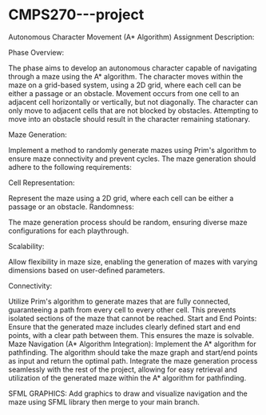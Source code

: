 # CMPS270---project
Autonomous Character Movement (A* Algorithm)
Assignment Description: 

Phase Overview:

The phase aims to develop an autonomous character capable of navigating through a maze
using the A* algorithm.
The character moves within the maze on a grid-based system, using a 2D grid, where each
cell can be either a passage or an obstacle. Movement occurs from one cell to an adjacent
cell horizontally or vertically, but not diagonally.
The character can only move to adjacent cells that are not blocked by obstacles. Attempting
to move into an obstacle should result in the character remaining stationary.

Maze Generation:

Implement a method to randomly generate mazes using Prim's algorithm to ensure maze
connectivity and prevent cycles. The maze generation should adhere to the following
requirements:

Cell Representation: 

Represent the maze using a 2D grid, where each cell can be either a
passage or an obstacle.
Randomness: 

The maze generation process should be random, ensuring diverse maze
configurations for each playthrough.

Scalability:

Allow flexibility in maze size, enabling the generation of mazes with varying
dimensions based on user-defined parameters.

Connectivity: 

Utilize Prim's algorithm to generate mazes that are fully connected,
guaranteeing a path from every cell to every other cell. This prevents isolated sections of
the maze that cannot be reached.
Start and End Points: Ensure that the generated maze includes clearly defined start and
end points, with a clear path between them. This ensures the maze is solvable.
Maze Navigation (A* Algorithm Integration):
Implement the A* algorithm for pathfinding. The algorithm should take the maze graph
and start/end points as input and return the optimal path.
Integrate the maze generation process seamlessly with the rest of the project, allowing for
easy retrieval and utilization of the generated maze within the A* algorithm for pathfinding.

SFML GRAPHICS: 
Add graphics to draw and visualize navigation and the maze using SFML library then merge to your main branch. 
